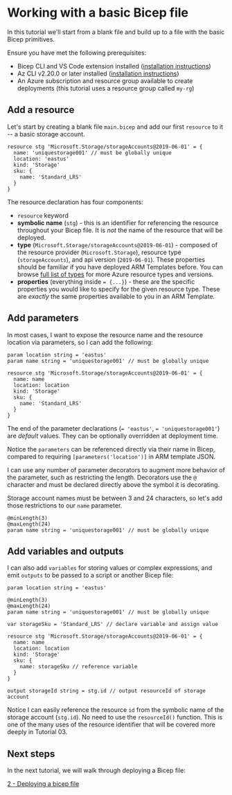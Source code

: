 # Working with a basic Bicep file

In this tutorial we'll start from a blank file and build up to a file with the basic Bicep primitives.

Ensure you have met the following prerequisites:

* Bicep CLI and VS Code extension installed ([installation instructions](../installing.md))
* Az CLI v2.20.0 or later installed ([installation instructions](https://docs.microsoft.com/cli/azure/install-azure-cli))
* An Azure subscription and resource group available to create deployments (this tutorial uses a resource group called `my-rg`)

## Add a resource

Let's start by creating a blank file `main.bicep` and add our first `resource` to it -- a basic storage account.

```bicep
resource stg 'Microsoft.Storage/storageAccounts@2019-06-01' = {
  name: 'uniquestorage001' // must be globally unique
  location: 'eastus'
  kind: 'Storage'
  sku: {
    name: 'Standard_LRS'
  }
}
```

The resource declaration has four components:

* `resource` keyword
* **symbolic name** (`stg`) - this is an identifier for referencing the resource throughout your Bicep file. It is *not* the name of the resource that will be deployed.
* **type** (`Microsoft.Storage/storageAccounts@2019-06-01`) - composed of the resource provider (`Microsoft.Storage`), resource type (`storageAccounts`), and api version (`2019-06-01`). These properties should be familiar if you have deployed ARM Templates before. You can browse [full list of types](https://docs.microsoft.com/rest/api/resources/) for more Azure resource types and versions.
* **properties** (everything inside `= {...}`) - these are the specific properties you would like to specify for the given resource type. These are *exactly* the same properties available to you in an ARM Template.

## Add parameters

In most cases, I want to expose the resource name and the resource location via parameters, so I can add the following:

```
param location string = 'eastus'
param name string = 'uniquestorage001' // must be globally unique

resource stg 'Microsoft.Storage/storageAccounts@2019-06-01' = {
  name: name
  location: location
  kind: 'Storage'
  sku: {
    name: 'Standard_LRS'
  }
}
```

The end of the parameter declarations (`= 'eastus'`, `= 'uniquestorage001'`) are *default* values. They can be optionally overridden at deployment time.

Notice the `parameters` can be referenced directly via their name in Bicep, compared to requiring `[parameters('location')]` in ARM template JSON.

I can use any number of parameter decorators to augment more behavior of the parameter, such as restricting the length. Decorators use the `@` character and must be declared directly above the symbol it is decorating.  

Storage account names must be between 3 and 24 characters, so let's add those restrictions to our `name` parameter.

```bicep
@minLength(3)
@maxLength(24)
param name string = 'uniquestorage001' // must be globally unique
```

## Add variables and outputs

I can also add `variables` for storing values or complex expressions, and emit `outputs` to be passed to a script or another Bicep file:

```
param location string = 'eastus'

@minLength(3)
@maxLength(24)
param name string = 'uniquestorage001' // must be globally unique

var storageSku = 'Standard_LRS' // declare variable and assign value

resource stg 'Microsoft.Storage/storageAccounts@2019-06-01' = {
  name: name
  location: location
  kind: 'Storage'
  sku: {
    name: storageSku // reference variable
  }
}

output storageId string = stg.id // output resourceId of storage account
```

Notice I can easily reference the resource `id` from the symbolic name of the storage account (`stg.id`). No need to use the `resourceId()` function. This is one of the many uses of the resource identifier that will be covered more deeply in Tutorial 03.

## Next steps

In the next tutorial, we will walk through deploying a Bicep file:

[2 - Deploying a bicep file](./02-deploying-a-bicep-file.md)
